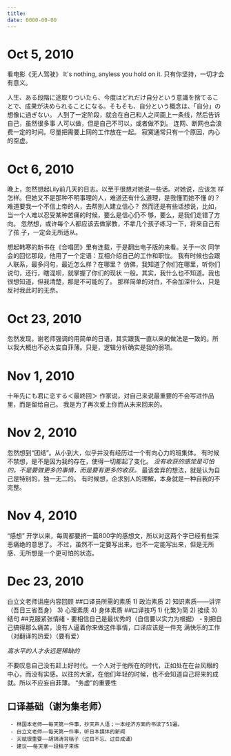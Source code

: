```yaml
---
title: 
date: 0000-00-00
---
```

# Oct 5, 2010 
看电影《无人驾驶》
It's nothing, anyless you hold on it.
只有你坚持，一切才会有意义。

人生、ある段階に途取りついたら、今度はどれだけ自分という意識を捨てるこ
とで、成果が決められることになる。そもそも、自分という概念は、「自分」の
想像に過ぎない。
人到了一定阶段，就会在自己和人之间画上一条线，然后告诉自己，虽然很多事
人可以做，但是自己不可以，或者做不到。
连网、断网也会浪费一定的时间。尽量把需要上网的工作放在一起。
寂寞通常只有一个原因，内心的空虚。
# Oct 6, 2010 
晚上，忽然想起Lily前几天的日志。以至于很想对她说一些话。对她说，应该怎
样怎样。但她又不是那种不明事理的人，难道还有什么道理，是我懂而她不懂
的？难道要我一个不信上帝的人，去帮别人建立信心？
然而还是有些话想说，比如，当一个人难以忍受某种苦痛的时候，要么是信心仍不
够，要么，是我们走错了方向。
忽然想，或许每个人都应该去做家教，不拿几个孩子练习一下，将来自己有了孩
子，一定会无所适从。

想起韩寒的新书在《合唱团》里有连载，于是翻出电子版的来看。关于一次
同学会的回忆那段，他用了一个定语：互相介绍自己的工作和职位。
我有时候也会跟人联系，最多问句，最近怎么样？在哪里？
仿佛，我知道了你们在哪里，听你们说句，还行，瞎混呗，就掌握了你们的现状
一般。其实，我什么也不知道。我也很想知道，但我清楚，那是不可能的了。
那样简单的对白，不会加深什么，只是反衬我此时的无奈。



# Oct 23, 2010 
忽然发现，谢老师强调的用简单的日语，其实跟我一直以来的做法是一致的。所
以我大概也不必太妄自菲薄。只是，逻辑分析确实是我的弱项。

# Nov 1, 2010 

  
十年先にも君に恋する＜最終回＞
作家说，对自己来说最重要的不会写进作品里，而是留给自己。
我是为了再次爱上你而从未来回来的。


# Nov 2, 2010 
忽然想到“团结”。从小到大，似乎并没有经历过一个有向心力的班集体。
有时候不禁想，是不是因为我的存在，使得一切都起了变化。
_没有收获的感觉是可怕的。不是要做更多的事情，而是要有更多的收获。_
最该舍弃的想法，就是认为自己是特别的，独一无二的。
有时候想，企求别人的理解，本身就是一种自我的不完整。




# Nov 4, 2010 

“感想”
开学以来，每周都要挤一篇800字的感想文，所以对这两个字已经有些深恶痛绝的意思了。
不过，虽然不一定要写出来，也不一定能写出来，但是无所感、无所想是一个更可怕的状态。

# Dec 23, 2010
白立文老师讲座内容回顾
##口译员所需的素质
     1) 政治素质
     2) 知识素质——讲评（吾日三省吾身）
     3) 心理素质
     4) 身体素质
##口译技巧
     1) 化繁为简
     2) 接续
     3) 结句
##克服紧张情绪
     - 要相信自己是最优秀的（自信要以实力为根据）
     - 别把自己搞得那么痛苦，没有人逼着你来做这件事情，口译应该是一件充
       满快乐的工作（对翻译的热爱）（要有爱）

*高水平的人才永远是稀缺的*

不要叹息自己没有赶上好时代。一个人对于他所在的时代，正如处在在台风眼的
中心，而没有实感。以往的大家，在他们年轻的时候，也不会知道自己将来的成
就。所以不应妄自菲薄。
“务虚”的重要性

## 口译基础（谢为集老师）
     - 林国本老师——每天第一件事，抄天声人语；一本经济方面的书读了51遍。
     - 白立文老师——每天第一件事，听日本媒体的新闻
     - 天赋很重要——胡锦涛背稿子（过目不忘、过目成诵）
     - 建议——每天拿一段稿子来练
